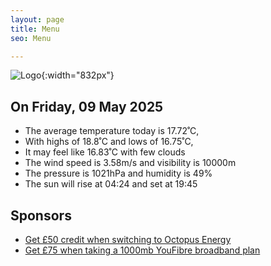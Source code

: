 ```yaml
---
layout: page
title: Menu
seo: Menu

---
```


![Logo](/images/logo.jpg){:width="832px"}

<!-- weather_marker starts -->
## On Friday, 09 May 2025

- The average temperature today is 17.72˚C,
- With highs of 18.8˚C and lows of 16.75˚C,
- It may feel like 16.83˚C with few clouds
- The wind speed is 3.58m/s and visibility is 10000m
- The pressure is 1021hPa and humidity is 49%
- The sun will rise at 04:24 and set at 19:45

<!-- weather_marker ends -->

## Sponsors

- [Get £50 credit when switching to Octopus Energy](https://bit.ly/3oD1nnS)
- [Get £75 when taking a 1000mb YouFibre broadband plan](https://aklam.io/91zWhU?)
